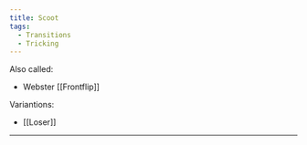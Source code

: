 ```yaml
---
title: Scoot
tags:
  - Transitions
  - Tricking
---
```

Also called: 
* Webster [[Frontflip]]

Variantions:
* [[Loser]]


---
